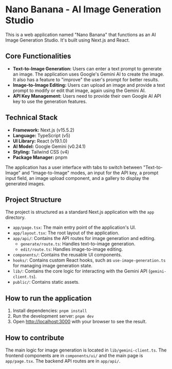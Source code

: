# Nano Banana - AI Image Generation Studio

This is a web application named "Nano Banana" that functions as an AI Image Generation Studio. It's built using Next.js and React.

## Core Functionalities

*   **Text-to-Image Generation:** Users can enter a text prompt to generate an image. The application uses Google's Gemini AI to create the image. It also has a feature to "improve" the user's prompt for better results.
*   **Image-to-Image Editing:** Users can upload an image and provide a text prompt to modify or edit that image, again using the Gemini AI.
*   **API Key Management:** Users need to provide their own Google AI API key to use the generation features.

## Technical Stack

*   **Framework:** Next.js (v15.5.2)
*   **Language:** TypeScript (v5)
*   **UI Library:** React (v19.1.0)
*   **AI Model:** Google Gemini (v0.24.1)
*   **Styling:** Tailwind CSS (v4)
*   **Package Manager:** pnpm

The application has a user interface with tabs to switch between "Text-to-Image" and "Image-to-Image" modes, an input for the API key, a prompt input field, an image upload component, and a gallery to display the generated images.

## Project Structure

The project is structured as a standard Next.js application with the `app` directory.

*   `app/page.tsx`: The main entry point of the application's UI.
*   `app/layout.tsx`: The root layout of the application.
*   `app/api/`: Contains the API routes for image generation and editing.
    *   `generate/route.ts`: Handles text-to-image generation.
    *   `edit/route.ts`: Handles image-to-image editing.
*   `components/`: Contains the reusable UI components.
*   `hooks/`: Contains custom React hooks, such as `use-image-generation.ts` for managing image generation state.
*   `lib/`: Contains the core logic for interacting with the Gemini API (`gemini-client.ts`).
*   `public/`: Contains static assets.

## How to run the application

1.  Install dependencies: `pnpm install`
2.  Run the development server: `pnpm dev`
3.  Open [http://localhost:3000](http://localhost:3000) with your browser to see the result.

## How to contribute

The main logic for image generation is located in `lib/gemini-client.ts`. The frontend components are in `components/ui/` and the main page is `app/page.tsx`. The backend API routes are in `app/api/`.
